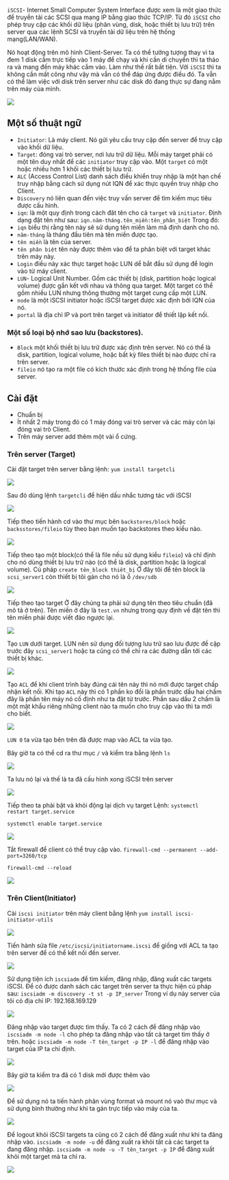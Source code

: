 `iSCSI`- Internet Small Computer System Interface được xem là một giao thức để truyền tải các SCSI qua mạng IP bằng giao thức TCP/IP. Từ đó `iSCSI` cho phép truy cập các khối dữ liệu (phân vùng, disk, hoặc thiết bị lưu trữ) trên server qua các lệnh SCSI và truyền tải dữ liệu trên hệ thống mạng(LAN/WAN).

Nó hoạt động trên mô hình Client-Server. Ta có thể tưởng tượng thay vì ta đem 1 disk cắm trực tiếp vào 1 máy để chạy và khi cần di chuyển thì ta tháo ra và mang đến máy khác cắm vào. Làm như thế rất bất tiện. Với `iSCSI` thì ta không cần mất công như vậy mà vẫn có thể đáp ứng được điều đó. Ta vẫn có thể làm việc với disk trên server như các disk đó đang thực sự đang nằm trên máy của mình.

![](../images/scsi1.png)

## Một số thuật ngữ

- `Initiator`: Là máy client. Nó gửi yêu cầu truy cập đến server để truy cập vào khối dữ liệu.
- `Target`: đóng vai trò server, nơi lưu trữ dữ liệu. Mỗi máy target phải có một tên duy nhất để các `initiator` truy cập vào. Một `target` có một hoặc nhiều hơn 1 khối các thiết bị lưu trữ.
- `ALC` (Access Control List) danh sách điều khiển truy nhập là một hạn chế truy nhập bằng cách sử dụng nút IQN để xác thực quyền truy nhập cho Client.
- `Discovery` nó liên quan đến việc truy vấn server để tìm kiếm mục tiêu được cấu hình.
- `iqn`: là một quy định trong cách đăt tên cho cả `target` và `initiator`. Định dạng đặt tên như sau:
  `iqn.năm-tháng.tên_miền:tên_phân_biệt`
  Trong đó:
- `iqn` biểu thị rằng tên này sẽ sử dụng tên miền làm mã định danh cho nó.
- `năm-tháng` là tháng đầu tiên mà tên miền được tạo.
- `tên miền` là tên của server.
- `tên phân biệt` tên này được thêm vào để ta phân biệt với target khác trên máy này.
- `Login` điều này xác thực target hoặc LUN dể bắt đầu sử dụng để login vào từ máy client.
- `LUN`- Logical Unit Number. Gồm các thiết bị (disk, partition hoặc logical volume) được gắn kết với nhau và thông qua target. Một target có thể gồm nhiều LUN nhưng thông thường một target cung cấp một LUN.
- `node` là một iSCSI initiator hoặc iSCSI target được xác định bởi IQN của nó.
- `portal` là địa chỉ IP và port trên target và initiator để thiết lập kết nối.

### Một số loại bộ nhớ sao lưu (backstores).

- `Block` một khối thiết bị lưu trữ được xác định trên server. Nó có thể là disk, partition, logical volume, hoặc bất kỳ files thiết bị nào được chỉ ra trên server.
- `fileio` nó tạo ra một file có kích thước xác định trong hệ thống file của server.

## Cài đặt

- Chuẩn bị
- Ít nhất 2 máy trong đó có 1 máy đóng vai trò server và các máy còn lại đóng vai trò Client.
- Trên máy server add thêm một vài ổ cứng.

### Trên server (Target)

Cài đặt target trên server bằng lệnh:
`yum install targetcli`

![](../images/scsi2.png)

Sau đó dùng lệnh `targetcli` để hiện dấu nhắc tương tác với iSCSI

![](../images/scsi3.png)

Tiếp theo tiến hành cd vào thư mục bên `backstores/block` hoặc `backsstores/fileio` tùy theo bạn muốn tạo backstores theo kiểu nào.

![](../images/scsi4.png)

Tiếp theo tạo một block(có thể là file nếu sử dụng kiểu `fileio`) và chỉ định cho nó dùng thiết bị lưu trữ nào (có thể là disk, partition hoặc là logical volume).
Cú pháp `create tên_block thiêt_bị`
Ở đây tôi để tên block là `scsi_server1` còn thiết bị tôi gán cho nó là ổ `/dev/sdb`

![](../images/scsi5.png)

Tiếp theo tạo target
Ở đây chúng ta phải sử dụng tên theo tiêu chuẩn (đã mô tả ở trên). Tên miền ở đây là `test.vn` nhưng trong quy định về đặt tên thì tên miền phải được viết đảo ngược lại.

![](../images/scsi6.png)

Tạo `LUN` dưới target. LUN nên sử dụng đối tượng lưu trữ sao lưu được đề cập trước đây `scsi_server1` hoặc ta cũng có thể chỉ ra các đường dẫn tới các thiết bị khác.

![](../images/scsi7.png)

Tạo `ACL` để khi client trình bày đúng cái tên này thì nó mới được target chấp nhận kết nối. Khi tạo `ACL` này thì có 1 phần ko đổi là phần trước dấu hai chấm đây là phần tên máy nó cố định như ta đặt từ trước. Phần sau dấu 2 chấm là một mật khẩu riêng những client nào ta muốn cho truy cập vào thì ta mới cho biết.

![](../images/scsi8.png)

`LUN 0` ta vừa tạo bên trên đã được map vào ACL ta vừa tạo.

Bây giờ ta có thể cd ra thư mục `/` và kiểm tra bằng lệnh `ls`

![](../images/scsi9.png)

Ta lưu nó lại và thế là ta đã cấu hình xong iSCSI trên server

![](../images/scsi10.png)

Tiếp theo ta phải bật và khỏi động lại dịch vụ target
Lệnh:
`systemctl restart target.service`

`systemctl enable target.service`

![](../images/scsi13.png)

Tắt firewall để client có thể truy cập vào.
`firewall-cmd --permanent --add-port=3260/tcp`

`firewall-cmd --reload`

![](../images/scsi14.png)

### Trên Client(Initiator)

Cài `iscsi initiator` trên máy client bằng lệnh
`yum install iscsi-initiator-utils`

![](../images/scsi11.png)

Tiến hành sửa file `/etc/iscsi/initiatorname.iscsi` để giống với ACL ta tạo trên server để có thể kết nối đến server.

![](../images/scsi12.png)

Sử dụng tiện ích `iscsiadm` để tìm kiếm, đăng nhập, đăng xuất các targets iSCSI.
Để có được danh sách các target trên server ta thực hiện cú pháp sau:
`iscsiadm -m discovery -t st -p IP_server`
Trong ví dụ này server của tôi có địa chỉ IP: 192.168.169.129

![](../images/scsi15.png)

Đăng nhập vào target được tìm thấy. Ta có 2 cách để đăng nhập vào
`iscsiadm -m node -l` cho phép ta đăng nhập vào tất cả target tìm thấy ở trên.
hoặc `iscsiadm -m node -T tên_target -p IP -l` để đăng nhập vào target của IP ta chỉ định.

![](../images/scsi16.png)

Bây giờ ta kiểm tra đã có 1 disk mới được thêm vào

![](../images/scsi17.png)

Để sử dụng nó ta tiến hành phân vùng format và mount nó vaò thư mục và sử dụng bình thường như khi ta gán trực tiếp vào máy của ta.

![](../images/scsi18.png)

Để logout khỏi iSCSI targets ta cũng có 2 cách để đăng xuất như khi ta đăng nhập vào.
`iscsiadm -m node -u` để đăng xuất ra khỏi tất cả các target ta đang đăng nhập.
`iscsiadm -m node -u -T tên_target -p IP` để đăng xuất khỏi một target mà ta chỉ ra.

![](../images/scsi19.png)
